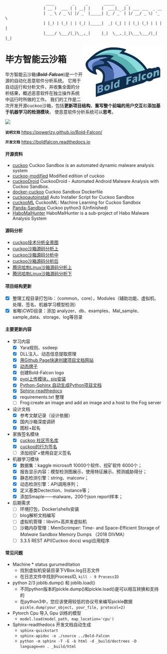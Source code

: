 ```shell
                  ____        _     _       _____     _                 
                 | __ )  ___ | | __| |     |  ___|_ _| | ___ ___  _ __  
                 |  _ \ / _ \| |/ _` |_____| |_ / _` | |/ __/ _ \| '_ \ 
                 | |_) | (_) | | (_| |_____|  _| (_| | | (_| (_) | | | |
                 |____/ \___/|_|\__,_|     |_|  \__,_|_|\___\___/|_| |_|
```
<img src="pics/logo.png" align="right" width="256px" height="176px">

# 毕方智能云沙箱

毕方智能云沙箱(***Bold-Falcon***)是一个开源的自动化恶意软件分析系统。
它用于自动运行和分析文件，并收集全面的分析结果，概述恶意软件在独立操作系统中运行时所做的工作。
我们的工作是二次开发开源cuckoo沙箱，包括**更新项目结构**，**重写整个前端的用户交互**和**添加基于机器学习的检测模块**，
使恶意软件分析系统可以**思考**。

![](https://img.shields.io/badge/GitHub-Bold--Falcon-000000)

**`说明文档`** https://powerlzy.github.io/Bold-Falcon/

**`开发文档`** https://boldfalcon.readthedocs.io

#### 开源资料
+ [cuckoo](https://github.com/cuckoosandbox/cuckoo) Cuckoo Sandbox is an automated dynamic malware analysis system
+ [cuckoo-modified](https://github.com/spender-sandbox/cuckoo-modified) Modified edition of cuckoo
+ [cuckooDroid](https://github.com/idanr1986/cuckoo-droid) CuckooDroid - Automated Android Malware Analysis with Cuckoo Sandbox.
+ [docker-cuckoo](https://github.com/blacktop/docker-cuckoo) Cuckoo Sandbox Dockerfile
+ [cuckooautoinstall](https://github.com/buguroo/cuckooautoinstall) Auto Installer Script for Cuckoo Sandbox
+ [cuckooML](https://github.com/honeynet/cuckooml) CuckooML: Machine Learning for Cuckoo Sandbox
+ [Panda-Sandbox](https://github.com/PowerLZY/Panda-Sandbox) Cuckoo python3 (Unfinished)
+ [HaboMalHunter](https://github.com/Tencent/HaboMalHunter#readme_cn) HaboMalHunter is a sub-project of Habo Malware Analysis System

#### 源码分析
+ [cuckoo技术分析全景图](https://cloud.tencent.com/developer/article/1597020)
+ [cuckoo沙箱源码分析上](https://bbs.pediy.com/thread-260038.htm)
+ [cuckoo沙箱源码分析中](https://bbs.pediy.com/thread-260087.htm)
+ [cuckoo沙箱源码分析后](https://bbs.pediy.com/thread-260252.htm)
+ [腾讯哈勃Linux沙箱源码分析上](https://zhuanlan.zhihu.com/p/54756592)
+ [腾讯哈勃Linux沙箱源码分析下](https://zhuanlan.zhihu.com/p/54756845)

#### 项目结构更新
  - [x] 整理工程目录打包lib：（common，core），Modules（辅助功能、虚拟机、处理、签名、机器学习模型检测）
  - [x] 省略\CWD目录：添加 analyzer、db、examples、Mal_sample、sample_data、storage、log等目录

#### 主要更新内容

+ 学习内容
  - [x] Yara规则、ssdeep
  - [x] DLL注入、动态信息提取原理
  - [x] [用Github Page快速创建项目文档网站](https://zhuanlan.zhihu.com/p/323457078)
  - [x] [动态牌子](https://img.shields.io)
  - [x] 创建Bold-Falcon logo 
  - [x] [pypi上传模块，pip安装](https://pypi.org/project/Bold-Falcon/#description) 
  - [x] [Python-Sphinx 自动生成Python项目文档 ](https://www.jianshu.com/p/d4a1347f467b)
  - [x] [Sphinx-readthedocs](https://how-to-use-sphinx-write.readthedocs.io/zh_CN/latest/)
  - [x] requirements.txt 整理
  - [ ] Frog:create an image and add an image and a host to the Fog server

+ 设计文档
  + [x] 参考文献记录（设计依据）
  + [x] 国内沙箱深度调研
  + [x] 图标+起名

+ 家族签名模块
  - [x] [cuckoo 社区签名库](https://github.com/cuckoosandbox/community)
  - [x] [cuckoo的行为签名](https://www.secpulse.com/archives/75180.html)
  - [ ] 添加挖矿+使用自定义签名

+ 机器学习模块
  - [x] 数据集：kaggle microsoft 10000个软件、挖矿软件 6000个；
  - [x] 报告显示内容：模型检测图展示、使用特征展示、预测威胁得分；
  - [x] 静态检测引擎：string、malconv；
  - [x] 动态检测引擎：API调用序列；
  - [x] 定义基类Dectection、Instance等；
  - [x] 添加Smaple——malware，200个json report样本；

+ 后期需求
  + [ ] 环境打包，Docker\shells安装
  + [ ] blog解析文档编写
  + [ ] 虚拟机管理：libvirt+高并发虚拟机
  + [ ] 沙箱内存管理：MemScrimper: Time- and Space-Efficient Storage of *Malware* Sandbox Memory Dumps （2018 DIVMA）
  + [ ] 3.3.5 REST API(Cuckoo docs) wsgi应用程序
   
#### 常见问题
+ Machine * status gurumeditation
  -  找到虚拟机安装目录下VBox.log日志文件
  -  在日志文件中找到ProcessID, ```kill - 9 ProcessID```
+ python 2/3 joblib.dump() 和 joblib.load()
  - 不同python版本的pickle.dump()和pickle.load()是可以相互转换和支持的
  - 在python3中，您应该使用较低的协议号来编写pickle数据 ```pickle.dump(your_object, your_file, protocol=2)```
+ Pytorch Cpu 导入 Gpu 训练的模型
  - `model.load(model_path, map_location='cpu')`
+ Sphinx-readthedocs 开发文档自动生成
  - `sphinx-quickstart`
  - `sphinx-apidoc -o ./source ../Bold-Falcon`
  - `python -m sphinx -T -E -b html -d _build/doctrees -D language=en . _build/html`



























